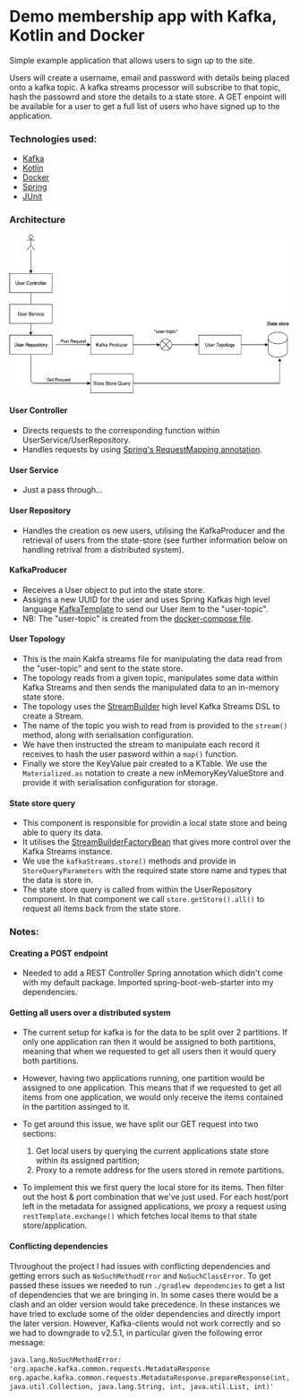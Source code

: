 # Demo membership app with Kafka, Kotlin and Docker

Simple example application that allows users to sign up to the site.

Users will create a username, email and password with details being placed onto a kafka topic. A kafka streams processor will subscribe to that topic, hash the passowrd and store the details to a state store. A GET enpoint will be available for a user to get a full list of users who have signed up to the application.

### Technologies used:
* [Kafka](https://kafka.apache.org/intro)
* [Kotlin](https://kotlinlang.org/)
* [Docker](https://www.docker.com/)
* [Spring](https://spring.io/)
* [JUnit](https://junit.org/junit5/)

### Architecture

![alt text](https://github.com/StephenDRoberts/kafka-kotlin-memberhip-example/blob/master/ArchitectureDiagram.png?raw=true)

#### User Controller
* Directs requests to the corresponding function within UserService/UserRepository.
* Handles requests by using [Spring's RequestMapping annotation](https://www.baeldung.com/spring-new-requestmapping-shortcuts).

#### User Service
* Just a pass through...

#### User Repository
* Handles the creation os new users, utilising the KafkaProducer and the retrieval of users from the state-store (see further information below on handling retrival from a distributed system).

#### KafkaProducer
* Receives a User object to put into the state store.
* Assigns a new UUID for the user and uses Spring Kafkas high level language [KafkaTemplate](https://docs.spring.io/spring-kafka/api/org/springframework/kafka/core/KafkaTemplate.html) to send our User item to the "user-topic".
* NB: The "user-topic" is created from the [docker-compose file](https://github.com/StephenDRoberts/kafka-kotlin-memberhip-example/blob/master/docker-compose.yaml).

#### User Topology
* This is the main Kakfa streams file for manipulating the data read from the "user-topic" and sent to the state store. 
* The topology reads from a given topic, manipulates some data within Kafka Streams and then sends the manipulated data to an in-memory state store.
* The topology uses the [StreamBuilder](https://kafka.apache.org/23/javadoc/org/apache/kafka/streams/StreamsBuilder.html) high level Kafka Streams DSL to create a Stream.
* The name of the topic you wish to read from is provided to the `stream()` method, along with serialisation configuration.
* We have then instructed the stream to manipulate each record it receives to hash the user pasword within a `map()` function.
* Finally we store the KeyValue pair created to a KTable. We use the `Materialized.as` notation to create a new inMemoryKeyValueStore and provide it with serialisation configuration for storage.
 
#### State store query
* This component is responsible for providin a local state store and being able to query its data.
* It utilises the [StreamBuilderFactoryBean](https://docs.spring.io/spring-kafka/docs/current/api/org/springframework/kafka/config/StreamsBuilderFactoryBean.html) that gives more control over the Kafka Streams instance.
* We use the `kafkaStreams.store()` methods and provide in `StoreQueryParameters` with the required state store name and types that the data is store in.
* The state store query is called from within the UserRepository component. In that component we call `store.getStore().all()` to request all items back from the state store.

### Notes:
#### Creating a POST endpoint
* Needed to add a REST Controller Spring annotation which didn't come with my default package. Imported spring-boot-web-starter into my dependencies.

#### Getting all users over a distributed system
* The current setup for kafka is for the data to be split over 2 partitions. If only one application ran then it would be assigned to both partitions, meaning that when we requested to get all users then it would query both partitions. 
* However, having two applications running, one partition would be assigned to one application. This means that if we requested to get all items from one application, we would only receive the items contained in the partition assinged to it.
* To get around this issue, we have split our GET request into two sections:
  1. Get local users by querying the current applications state store within its assigned partition;
  2. Proxy to a remote address for the users stored in remote partitions.

* To implement this we first query the local store for its items. Then filter out the host & port combination that we've just used. For each host/port left in the metadata for assigned applications, we proxy a request using `restTemplate.exchange()` which fetches local items to that state store/application.

#### Conflicting dependencies
Throughout the project I had issues with conflicting dependencies and getting errors such as `NoSuchMethodError` and `NoSuchClassError`. To get passed these issues we needed to run `./gradlew dependencies` to get a list of dependencies that we are bringing in. In some cases there would be a clash and an older version would take precedence. In these instances we have tried to exclude some of the older dependencies and directly import the later version. However, Kafka-clients would not work correctly and so we had to downgrade to v2.5.1, in particular given the following error message:
```
java.lang.NoSuchMethodError: 'org.apache.kafka.common.requests.MetadataResponse org.apache.kafka.common.requests.MetadataResponse.prepareResponse(int, java.util.Collection, java.lang.String, int, java.util.List, int)'
```
